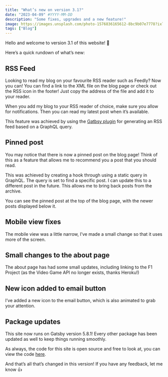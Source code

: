 ```yaml
---
title: "What’s new on version 3.1?"
date: "2023-04-09" #YYYY-MM-DD
description: "Some fixes, upgrades and a new feature!"
image: https://images.unsplash.com/photo-1576836165612-8bc9b07e7778?ixlib=rb-4.0.3&q=80&fm=jpg&crop=entropy&cs=tinysrgb&w=4800
tags: ["Blog"]
---
```


Hello and welcome to version 3.1 of this website! 🎉

Here’s a quick rundown of what’s new:

## RSS Feed

Looking to read my blog on your favourite RSS reader such as Feedly? Now you can! You can find a link to the XML file on the blog page or check out the RSS icon in the footer! Just copy the address of the file and add it to your reader.

When you add my blog to your RSS reader of choice, make sure you allow for notifications. Then you can read my latest post when it’s available.

This feature was achieved by using the [Gatbsy plugin](https://www.gatsbyjs.com/docs/how-to/adding-common-features/adding-an-rss-feed/) for generating an RSS feed based on a GraphQL query.

## Pinned post

You may notice that there is now a pinned post on the blog page! Think of this as a feature that allows me to recommend you a post that you should read.

This was achieved by creating a hook through using a static query in GraphQL. The query is set to find a specific post. I can update this to a different post in the future. This allows me to bring back posts from the archive.

You can see the pinned post at the top of the blog page, with the newer posts displayed below it.

## Mobile view fixes

The mobile view was a little narrow, I’ve made a small change so that it uses more of the screen.

## Small changes to the about page

The about page has had some small updates, including linking to the F1 Project (as the Video Game API no longer exists, thanks Heroku!)

## New icon added to email button

I’ve added a new icon to the email button, which is also animated to grab your attention.

## Package updates

This site now runs on Gatsby version 5.8.1! Every other package has been updated as well to keep things running smoothly.

As always, the code for this site is open source and free to look at, you can view the code [here](https://github.com/JB-26/website-portfolio).

And that’s all that’s changed in this version! If you have any feedback, let me know 👍